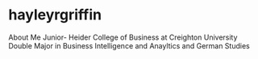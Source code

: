 # hayleyrgriffin
About Me
  Junior- Heider College of Business at Creighton University
  Double Major in Business Intelligence and Anayltics and German Studies 
  
